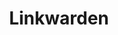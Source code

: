 ---
draft: false
title: Linkwarden
content:
  id: linkwarden
  name: Linkwarden
  logo: /images/applications/others/linkwarden/logo.png
  website: https://linkwarden.app/
  iframe_website: /website/applications/others/linkwarden
  dashboardImage: /images/applications/others/linkwarden/screenshot-1.png
  short_description: Linkwarden is a collaborative bookmark manager to collects, organizes, and preserves web pages.
  description: Linkwarden is a collaborative bookmark manager to collects, organizes, and preserves web pages. Bookmark Preservation for Individuals and Teams.
  features:
    - title: Collect and Organize
      description: Collect webpages and bookmarks from any browser.  Organize Links with Collections, Sub-Collections, and Tags. Create new Collections to group related Links.
    - title: Preserve Webpages
      description: Access webpages even if they are taken down. Safeguard your web pages against Link Rot. Download your archived web pages.
    - title: Collaborate and Share
      description: Collaborate on gathering resources under a Collection. Assign customizable permissions to each member.   Easily share curated collections with the world.
    - title: "Hold on, there's more!"
      description: Responsive Design, Pin your Favorite links, Privacy-Friendly, Powerful Search, Browser Extension, Dark & Light Mode, Bulk Actions, Import & Export, and Secure API Integration.
  screenshots:
    - /images/applications/others/linkwarden/screenshot-1.png
    - /images/applications/others/linkwarden/screenshot-2.jpg
---